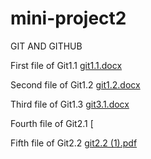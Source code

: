 # mini-project2

GIT AND GITHUB

First file of Git1.1 [git1.1.docx](https://github.com/Ankeshkumar12/mini-project2/files/14438847/git1.1.docx)

Second file of Git1.2 [git1.2.docx](https://github.com/Ankeshkumar12/mini-project2/files/14451276/git1.2.docx)

Third file of Git1.3 [git3.1.docx](https://github.com/Ankeshkumar12/mini-project2/files/14451291/git3.1.docx)

Fourth file of Git2.1 [[]([git2.1.pdf](https://github.com/Ankeshkumar12/mini-project2/files/14472779/git2.1.pdf))

Fifth file of Git2.2 [git2.2 (1).pdf](https://github.com/Ankeshkumar12/mini-project2/files/14472782/git2.2.1.pdf)
